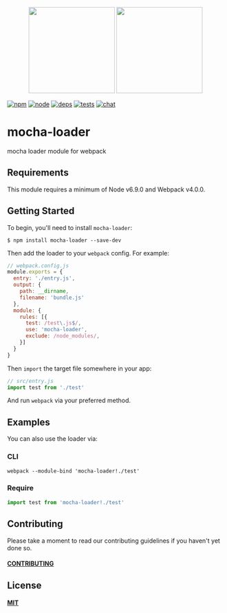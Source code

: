 <div align="center">
  <img width="200" height="200" src="https://cdn.worldvectorlogo.com/logos/mocha.svg">
  <a href="https://github.com/webpack/webpack">
    <img width="200" height="200" src="https://webpack.js.org/assets/icon-square-big.svg">
  </a>
</div>

[![npm][npm]][npm-url]
[![node][node]][node-url]
[![deps][deps]][deps-url]
[![tests][tests]][tests-url]
[![chat][chat]][chat-url]

# mocha-loader

mocha loader module for webpack

## Requirements

This module requires a minimum of Node v6.9.0 and Webpack v4.0.0.

## Getting Started

To begin, you'll need to install `mocha-loader`:

```console
$ npm install mocha-loader --save-dev
```

Then add the loader to your `webpack` config. For example:

```js
// webpack.config.js
module.exports = {
  entry: './entry.js',
  output: {
    path: __dirname,
    filename: 'bundle.js'
  },
  module: {
    rules: [{
      test: /test\.js$/,
      use: 'mocha-loader',
      exclude: /node_modules/,
    }]
  }
}
```

Then `import` the target file somewhere in your app:

```js
// src/entry.js
import test from './test'
```

And run `webpack` via your preferred method.

## Examples

You can also use the loader via:

### CLI

```console
webpack --module-bind 'mocha-loader!./test'
```

### Require

```js
import test from 'mocha-loader!./test'
```

## Contributing

Please take a moment to read our contributing guidelines if you haven't yet done so.

#### [CONTRIBUTING](./.github/CONTRIBUTING.md)

## License

#### [MIT](./LICENSE)

[npm]: https://img.shields.io/npm/v/mocha-loader.svg
[npm-url]: https://npmjs.com/package/mocha-loader

[node]: https://img.shields.io/node/v/mocha-loader.svg
[node-url]: https://nodejs.org

[deps]: https://david-dm.org/webpack-contrib/mocha-loader.svg
[deps-url]: https://david-dm.org/webpack-contrib/mocha-loader

[tests]: 	https://img.shields.io/circleci/project/github/webpack-contrib/mocha-loader.svg
[tests-url]: https://circleci.com/gh/webpack-contrib/mocha-loader

[cover]: https://codecov.io/gh/webpack-contrib/mocha-loader/branch/master/graph/badge.svg
[cover-url]: https://codecov.io/gh/webpack-contrib/mocha-loader

[chat]: https://img.shields.io/badge/gitter-webpack%2Fwebpack-brightgreen.svg
[chat-url]: https://gitter.im/webpack/webpack
